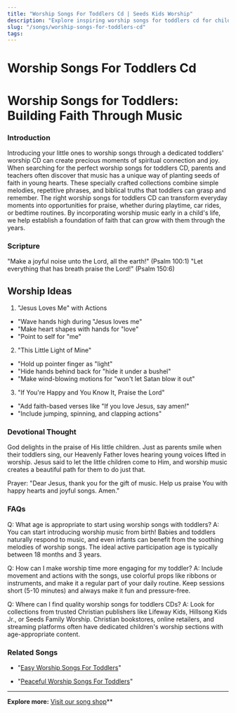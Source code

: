 ```yaml
---
title: "Worship Songs For Toddlers Cd | Seeds Kids Worship"
description: "Explore inspiring worship songs for toddlers cd for children's worship and faith development. Biblical music resources for families and ministry."
slug: "/songs/worship-songs-for-toddlers-cd"
tags:
---
```


# Worship Songs For Toddlers Cd

# Worship Songs for Toddlers: Building Faith Through Music

### Introduction
Introducing your little ones to worship songs through a dedicated toddlers' worship CD can create precious moments of spiritual connection and joy. When searching for the perfect worship songs for toddlers CD, parents and teachers often discover that music has a unique way of planting seeds of faith in young hearts. These specially crafted collections combine simple melodies, repetitive phrases, and biblical truths that toddlers can grasp and remember. The right worship songs for toddlers CD can transform everyday moments into opportunities for praise, whether during playtime, car rides, or bedtime routines. By incorporating worship music early in a child's life, we help establish a foundation of faith that can grow with them through the years.

### Scripture
"Make a joyful noise unto the Lord, all the earth!" (Psalm 100:1)
"Let everything that has breath praise the Lord!" (Psalm 150:6)

## Worship Ideas
1. "Jesus Loves Me" with Actions
- "Wave hands high during "Jesus loves me"
- "Make heart shapes with hands for "love"
- "Point to self for "me"

2. "This Little Light of Mine"
- "Hold up pointer finger as "light"
- "Hide hands behind back for "hide it under a bushel"
- "Make wind-blowing motions for "won't let Satan blow it out"

3. "If You're Happy and You Know It, Praise the Lord"
- "Add faith-based verses like "If you love Jesus, say amen!"
- "Include jumping, spinning, and clapping actions"

### Devotional Thought
God delights in the praise of His little children. Just as parents smile when their toddlers sing, our Heavenly Father loves hearing young voices lifted in worship. Jesus said to let the little children come to Him, and worship music creates a beautiful path for them to do just that.

Prayer: "Dear Jesus, thank you for the gift of music. Help us praise You with happy hearts and joyful songs. Amen."

### FAQs
Q: What age is appropriate to start using worship songs with toddlers?
A: You can start introducing worship music from birth! Babies and toddlers naturally respond to music, and even infants can benefit from the soothing melodies of worship songs. The ideal active participation age is typically between 18 months and 3 years.

Q: How can I make worship time more engaging for my toddler?
A: Include movement and actions with the songs, use colorful props like ribbons or instruments, and make it a regular part of your daily routine. Keep sessions short (5-10 minutes) and always make it fun and pressure-free.

Q: Where can I find quality worship songs for toddlers CDs?
A: Look for collections from trusted Christian publishers like Lifeway Kids, Hillsong Kids Jr., or Seeds Family Worship. Christian bookstores, online retailers, and streaming platforms often have dedicated children's worship sections with age-appropriate content.

### Related Songs

- "[Easy Worship Songs For Toddlers](/songs/easy-worship-songs-for-toddlers/)"

- "[Peaceful Worship Songs For Toddlers](/songs/peaceful-worship-songs-for-toddlers/)"

---

**Explore more:** [Visit our song shop](https://seedskidsworship.com/shop)**

<!-- Schema Markup -->
<script type="application/ld+json">
{
  "@context": "https://schema.org",
  "@type": "MusicRecording",
  "name": "Worship Songs For Toddlers Cd",
  "byArtist": {
    "@type": "MusicGroup",
    "name": "Seeds Kids Worship"
  },
  "isFamilyFriendly": true,
  "url": "https://seedskidsworship.com/songs/worship-songs-for-toddlers-cd/"
}
</script>